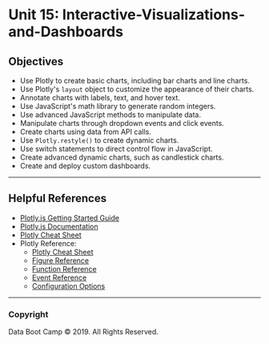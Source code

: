 # Unit 15: Interactive-Visualizations-and-Dashboards

## Objectives

* Use Plotly to create basic charts, including bar charts and line charts.
* Use Plotly's `layout` object to customize the appearance of their charts.
* Annotate charts with labels, text, and hover text.
* Use JavaScript's math library to generate random integers.
* Use advanced JavaScript methods to manipulate data.
* Manipulate charts through dropdown events and click events.
* Create charts using data from API calls.
* Use `Plotly.restyle()` to create dynamic charts.
* Use switch statements to direct control flow in JavaScript.
* Create advanced dynamic charts, such as candlestick charts.
* Create and deploy custom dashboards.

- - -

## Helpful References

* [Plotly.js Getting Started Guide](https://plot.ly/javascript/getting-started/)
* [Plotly.js Documentation](https://plotly.com/javascript/)
* [Plotly Cheat Sheet](https://images.plot.ly/plotly-documentation/images/plotly_js_cheat_sheet.pdf?_ga=2.105481091.1645473138.1610325972-1109632592.1610325972)
* Plotly Reference: 
    * [Plotly Cheat Sheet](http://images.plot.ly/plotly-documentation/images/plotly_js_cheat_sheet.pdf)
	* [Figure Reference](https://plotly.com/javascript/reference/index/)
	* [Function Reference](https://plotly.com/javascript/plotlyjs-function-reference/)
	* [Event Reference](https://plotly.com/javascript/plotlyjs-events/)
    * [Configuration Options](https://plotly.com/javascript/configuration-options/)

- - -

### Copyright

Data Boot Camp © 2019. All Rights Reserved.
